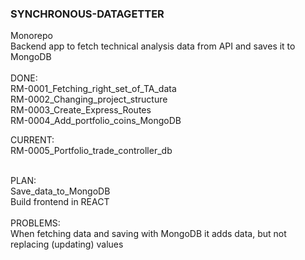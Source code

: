 ### SYNCHRONOUS-DATAGETTER

Monorepo<br>
Backend app to fetch technical analysis data from API and saves it to MongoDB <br>
<br>
DONE:<br>
RM-0001_Fetching_right_set_of_TA_data <br>
RM-0002_Changing_project_structure <br>
RM-0003_Create_Express_Routes <br>
RM-0004_Add_portfolio_coins_MongoDB <br>

CURRENT: <br>
RM-0005_Portfolio_trade_controller_db

<br>
PLAN: <br>
Save_data_to_MongoDB <br>
Build frontend in REACT <br>

<br>
PROBLEMS: <br>
When fetching data and saving with MongoDB it adds data, but not replacing (updating) values
